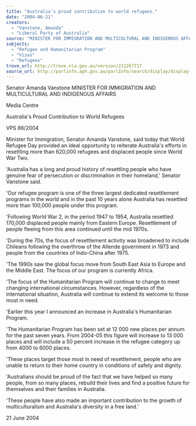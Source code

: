 ```yaml
---
title: "Australia's proud contribution to world refugees."
date: "2004-06-21"
creators:
  - "Vanstone, Amanda"
  - "Liberal Party of Australia"
source: "MINISTER FOR IMMIGRATION AND MULTICULTURAL AND INDIGENOUS AFFAIRS"
subjects:
  - "Refugee and Humanitarian Program"
  - "Visas"
  - "Refugees"
trove_url: http://trove.nla.gov.au/version/211267717
source_url: http://parlinfo.aph.gov.au/parlInfo/search/display/display.w3p;query=Id%3A%22media/pressrel/4Z2D6%22
---
```


 Senator Amanda Vanstone  MINISTER FOR IMMIGRATION AND MULTICULTURAL AND INDIGENOUS  AFFAIRS

 Media Centre

 Australia's Proud Contribution to World Refugees

 VPS 86/2004

 Minister for Immigration, Senator Amanda Vanstone, said today that World Refugee Day provided an ideal opportunity to  reiterate Australia's efforts in resettling more than 620,000 refugees and displaced people since World War Two. 

 'Australia has a long and proud history of resettling people who have genuine fear of persecution or discrimination in their  homeland,' Senator Vanstone said.

 'Our refugee program is one of the three largest dedicated resettlement programs in the world and in the past 10 years alone  Australia has resettled more than 100,000 people under this program.

 'Following World War 2, in the period 1947 to 1954, Australia resettled 170,000 displaced people mainly from Eastern  Europe. Resettlement of people fleeing from this area continued until the mid 1970s.

 'During the 70s, the focus of resettlement activity was broadened to include Chileans following the overthrow of the Allende  government in 1973 and people from the countries of Indo-China after 1975.

 'The 1990s saw the global focus move from South East Asia to Europe and the Middle East. The focus of our program is  currently Africa.

 'The focus of the Humanitarian Program will continue to change to meet changing international circumstances. However,  regardless of the international situation, Australia will continue to extend its welcome to those most in need. 

 'Earlier this year I announced an increase in Australia's Humanitarian Program. 

 'The Humanitarian Program has been set at 12 000 new places per annum for the past seven years. From 2004-05 this figure  will increase to 13 000 places and will include a 50 percent increase in the refugee category up from 4000 to 6000 places.

 'These places target those most in need of resettlement, people who are unable to return to their home country in conditions of  safety and dignity.

 'Australians should be proud of the fact that we have helped so many people, from so many places, rebuild their lives and find  a positive future for themselves and their families in Australia.

 'These people have also made an important contribution to the growth of multiculturalism and Australia's diversity in a free  land.'

 21 June 2004

